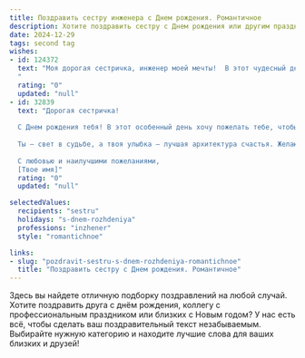 ```yaml
---
title: Поздравить сестру инженера c Днем рождения. Романтичное
description: Хотите поздравить сестру c Днем рождения или другим праздником? Наш ИИ создаст незабываемое поздравление, а вы обязательно выделитесь среди других.  
date: 2024-12-29
tags: second tag
wishes:
- id: 124372
  text: "Моя дорогая сестричка, инженер моей мечты!  В этот чудесный день рождения я хочу пожелать тебе не только профессиональных успехов, способных покорить любые инженерные вершины, но и безграничного счастья, нежности и любви. Пусть твоя жизнь будет такой же яркой и неповторимой, как самые смелые твои инженерные проекты.  Пусть каждый день дарит тебе вдохновение, а сердце переполняется радостью и теплом. С Днём рождения, моя любимая сестра!
  "
  rating: "0"
  updated: "null"
- id: 32839
  text: "Дорогая сестричка!
  
  С Днем рождения тебя! В этот особенный день хочу пожелать тебе, чтобы каждый новый проект проходил так же гладко, как солнечный поток через стекло. Ты – настоящий инженер судьбы, умеющий находить гармонию даже в самых сложных ситуациях. Пусть в жизни будет столько же вдохновения, сколько чертежей ты создаешь, и пусть любовь будет прочной основой всех твоих начинаний.
  
  Ты — свет в судьбе, а твоя улыбка — лучшая архитектура счастья. Желаю, чтобы каждый день наполнялся новыми идеями, а в сердце всегда царила тепло и радость. Пусть мечты сбываются, а твои талант и мудрость вдохновляют окружающих.
  
  С любовью и наилучшими пожеланиями,
  [Твое имя]"
  rating: "0"
  updated: "null"

selectedValues:
  recipients: "sestru"
  holidays: "s-dnem-rozhdeniya"
  professions: "inzhener"
  style: "romantichnoe"

links:
- slug: "pozdravit-sestru-s-dnem-rozhdeniya-romantichnoe"
  title: "Поздравить сестру c Днем рождения. Романтичное"
---
```


Здесь вы найдете отличную подборку поздравлений на любой случай.
Хотите поздравить друга с днём рождения, коллегу с профессиональным праздником или близких с Новым годом? У нас есть всё, чтобы сделать ваш поздравительный текст незабываемым. Выбирайте нужную категорию и находите лучшие слова для ваших близких и друзей!

